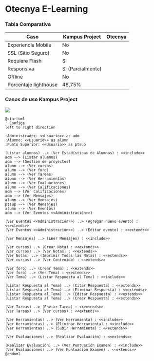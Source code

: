 # Otecnya E-Learning

### Tabla Comparativa

|          Caso         |   Kampus Project  | Otecnya |
|-----------------------|-------------------|---------|
| Experiencia Mobile    | No                |         |
| SSL (Sitio Seguro)    | No                |         |
| Requiere Flash        | Si                |         |
| Responsiva            | Si (Parcialmente) |         |
| Offline               | No                |         |
| Porcentaje lighthouse | 48,75%            |         |

### Casos de uso Kampus Project

[![](https://www.planttext.com/plantuml/svg/fLLBRjim4Dtp5DmrMIG7C08XXY4q1PAWIDBkMN7iJY6I0Zz6sZjrrIFaOXsAYaLPL1qq2yF0lFTc7cU6rBNpmlgWMlQ1RupUuiwn5hQUUyCjxhvxBj52uz5enbPhgL2ZyrP8OrVywkgB2yAYgIek71TI4QKDIfiv5iDizJbeIlmOEY1adg7pBdICdTrYj9L4nftpoykAdtq5oskAovVVpcD3T0by_Kg9kL0tRP1GLOoiy8iB4Xrb6e6FG4bU_kYOfBFc9vsnnoCnCMAz9bXN26-DDRFWax0WvjmRi5Oe1EqBOBsdW6Yekp07DwB5BHtq0BzwFmdUWNRYHo7b2FIjVeEYtfDpSrnWY5BFnvLeOZkhwfpcTugI1hhUMTZHS7I0lU7GyzCWuTc3beu6-SPKjSGuvd8EDZrXKjp293PT7vOFF_4tD5pBxuqNHOiJRWn4fYjI1wHdVbATHOMqF4RIGhVqMnREQj259GBAXHFtMvgxVm9LTfyn-qrUuYKWzIzTh0TmNQ2h9EYAPRgybSlCP0qdwApk2NdTKl_qkpB8zpb8lLsKi_nn62hgFOeXLkvppiv7NqezUM16IHO-dicIxD3B_z0-XczO41wRdJnuIVa0z9Jz4YD65tikBhCEfuqVbY7AwsUXG1UD5yh_IpqQkAP_-ah-1G00)](https://www.planttext.com/plantuml/svg/fLLBRjim4Dtp5DmrMIG7C08XXY4q1PAWIDBkMN7iJY6I0Zz6sZjrrIFaOXsAYaLPL1qq2yF0lFTc7cU6rBNpmlgWMlQ1RupUuiwn5hQUUyCjxhvxBj52uz5enbPhgL2ZyrP8OrVywkgB2yAYgIek71TI4QKDIfiv5iDizJbeIlmOEY1adg7pBdICdTrYj9L4nftpoykAdtq5oskAovVVpcD3T0by_Kg9kL0tRP1GLOoiy8iB4Xrb6e6FG4bU_kYOfBFc9vsnnoCnCMAz9bXN26-DDRFWax0WvjmRi5Oe1EqBOBsdW6Yekp07DwB5BHtq0BzwFmdUWNRYHo7b2FIjVeEYtfDpSrnWY5BFnvLeOZkhwfpcTugI1hhUMTZHS7I0lU7GyzCWuTc3beu6-SPKjSGuvd8EDZrXKjp293PT7vOFF_4tD5pBxuqNHOiJRWn4fYjI1wHdVbATHOMqF4RIGhVqMnREQj259GBAXHFtMvgxVm9LTfyn-qrUuYKWzIzTh0TmNQ2h9EYAPRgybSlCP0qdwApk2NdTKl_qkpB8zpb8lLsKi_nn62hgFOeXLkvppiv7NqezUM16IHO-dicIxD3B_z0-XczO41wRdJnuIVa0z9Jz4YD65tikBhCEfuqVbY7AwsUXG1UD5yh_IpqQkAP_-ah-1G00)

```plantuml
@startuml
' Configs
left to right direction

:Administrador: <<Usuario>> as adm
:Alumno: <<Usuario>> as alumn
:Punto Superior: <<Usuario>> as ptsup

(Listar alumnos) ..> (Ver Estadísticas de Alumnos) : <<include>>
adm --> (Listar alumnos)
adm --> (Gestión de proyectos)
alumn --> (Ver cursos)
alumn --> (Ver foro)
alumn --> (Ver Tareas)
alumn --> (Ver Herramientas)
alumn --> (Ver Evaluaciones)
alumn --> (Ver Calificaciones)
adm --> (Ver Calificaciones)
adm --> (Ver Mensajes)
alumn --> (Ver Mensajes)
ptsup --> (Ver Mensajes)
alumn --> (Ver Eventos)
adm --> (Ver Eventos <<Administración>>)

(Ver Eventos <<Administración>>) ..> (Agregar nuevo evento) : <<extends>>
(Ver Eventos <<Administración>>) ..> (Editar evento) : <<extends>>

(Ver Mensajes) ..> (Leer Mensajes) : <<include>>

(Ver cursos) ..> (Crear Nota) : <<extends>>
(Ver cursos) ..> (Ver Notas) : <<extends>>
(Ver Notas) ..> (Imprimir Todas las Notas) : <<extends>>
(Ver cursos) ..> (Ver Contenido) : <<extends>>

(Ver foro) ..> (Crear Tema) : <<extends>>
(Ver foro) ..> (Ver Tema) : <<extends>>
(Ver Tema) ..> (Listar Respuesta al Tema) : <<include>>

(Listar Respuesta al Tema) ..> (Citar Respuesta) : <<extends>>
(Listar Respuesta al Tema) ..> (Eliminar Respuesta) : <<extends>>
(Listar Respuesta al Tema) ..> (Editar Respuesta) : <<extends>>
(Listar Respuesta al Tema) ..> (Crear Respuesta) : <<extends>>

(Ver Tareas) ..> (Enviar Tarea) : <<extends>>
(Ver Tareas) ..> (Ver cursos) : <<extends>>

(Ver Herramientas) ..> (Ver Herramienta) : <<include>>
(Ver Herramientas) ..> (Eliminar Herramienta) : <<include>>
(Ver Herramientas) ..> (Subir Herramienta) : <<extends>>

(Ver Evaluaciones) ..> (Realizar Evaluación) : <<extends>>

(Realizar Evaluación) ..> (Ver Puntuación Examen) : <<include>>
(Ver Evaluaciones) ..> (Ver Puntuación Examen) : <<extends>>
@enduml
```




